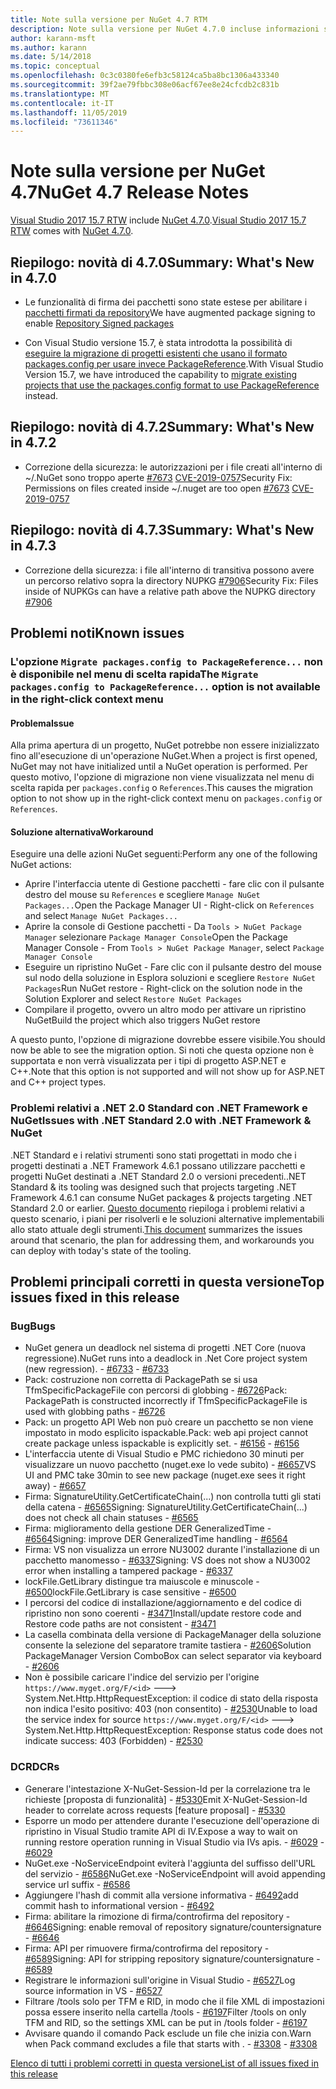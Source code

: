```yaml
---
title: Note sulla versione per NuGet 4.7 RTM
description: Note sulla versione per NuGet 4.7.0 incluse informazioni su problemi noti, correzioni di bug e DCR.
author: karann-msft
ms.author: karann
ms.date: 5/14/2018
ms.topic: conceptual
ms.openlocfilehash: 0c3c0380fe6efb3c58124ca5ba8bc1306a433340
ms.sourcegitcommit: 39f2ae79fbbc308e06acf67ee8e24cfcdb2c831b
ms.translationtype: MT
ms.contentlocale: it-IT
ms.lasthandoff: 11/05/2019
ms.locfileid: "73611346"
---
```

# <a name="nuget-47-release-notes"></a><span data-ttu-id="d054b-103">Note sulla versione per NuGet 4.7</span><span class="sxs-lookup"><span data-stu-id="d054b-103">NuGet 4.7 Release Notes</span></span>

<span data-ttu-id="d054b-104">[Visual Studio 2017 15.7 RTW](https://www.visualstudio.com/news/releasenotes/vs2017-relnotes) include [NuGet 4.7.0](https://dist.nuget.org/win-x86-commandline/v4.7.0/nuget.exe).</span><span class="sxs-lookup"><span data-stu-id="d054b-104">[Visual Studio 2017 15.7 RTW](https://www.visualstudio.com/news/releasenotes/vs2017-relnotes) comes with [NuGet 4.7.0](https://dist.nuget.org/win-x86-commandline/v4.7.0/nuget.exe).</span></span>

## <a name="summary-whats-new-in-470"></a><span data-ttu-id="d054b-105">Riepilogo: novità di 4.7.0</span><span class="sxs-lookup"><span data-stu-id="d054b-105">Summary: What's New in 4.7.0</span></span>

* <span data-ttu-id="d054b-106">Le funzionalità di firma dei pacchetti sono state estese per abilitare i [pacchetti firmati da repository](https://github.com/NuGet/Home/wiki/Repository-Signatures)</span><span class="sxs-lookup"><span data-stu-id="d054b-106">We have augmented package signing to enable [Repository Signed packages](https://github.com/NuGet/Home/wiki/Repository-Signatures)</span></span>

* <span data-ttu-id="d054b-107">Con Visual Studio versione 15.7, è stata introdotta la possibilità di [eseguire la migrazione di progetti esistenti che usano il formato packages.config per usare invece PackageReference](https://docs.microsoft.com/nuget/consume-packages/migrate-packages-config-to-package-reference).</span><span class="sxs-lookup"><span data-stu-id="d054b-107">With Visual Studio Version 15.7, we have introduced the capability to [migrate existing projects that use the packages.config format to use PackageReference](https://docs.microsoft.com/nuget/consume-packages/migrate-packages-config-to-package-reference) instead.</span></span>

## <a name="summary-whats-new-in-472"></a><span data-ttu-id="d054b-108">Riepilogo: novità di 4.7.2</span><span class="sxs-lookup"><span data-stu-id="d054b-108">Summary: What's New in 4.7.2</span></span>

* <span data-ttu-id="d054b-109">Correzione della sicurezza: le autorizzazioni per i file creati all'interno di ~/.NuGet sono troppo aperte [#7673](https://github.com/NuGet/Home/issues/7673) [CVE-2019-0757](https://portal.msrc.microsoft.com/en-us/security-guidance/advisory/CVE-2019-0757)</span><span class="sxs-lookup"><span data-stu-id="d054b-109">Security Fix: Permissions on files created inside ~/.nuget are too open [#7673](https://github.com/NuGet/Home/issues/7673) [CVE-2019-0757](https://portal.msrc.microsoft.com/en-us/security-guidance/advisory/CVE-2019-0757)</span></span>

## <a name="summary-whats-new-in-473"></a><span data-ttu-id="d054b-110">Riepilogo: novità di 4.7.3</span><span class="sxs-lookup"><span data-stu-id="d054b-110">Summary: What's New in 4.7.3</span></span>

* <span data-ttu-id="d054b-111">Correzione della sicurezza: i file all'interno di transitiva possono avere un percorso relativo sopra la directory NUPKG [#7906](https://github.com/NuGet/Home/issues/7906)</span><span class="sxs-lookup"><span data-stu-id="d054b-111">Security Fix: Files inside of NUPKGs can have a relative path above the NUPKG directory [#7906](https://github.com/NuGet/Home/issues/7906)</span></span>

## <a name="known-issues"></a><span data-ttu-id="d054b-112">Problemi noti</span><span class="sxs-lookup"><span data-stu-id="d054b-112">Known issues</span></span>

### <a name="the-migrate-packagesconfig-to-packagereference-option-is-not-available-in-the-right-click-context-menu"></a><span data-ttu-id="d054b-113">L'opzione `Migrate packages.config to PackageReference...` non è disponibile nel menu di scelta rapida</span><span class="sxs-lookup"><span data-stu-id="d054b-113">The `Migrate packages.config to PackageReference...` option is not available in the right-click context menu</span></span>

#### <a name="issue"></a><span data-ttu-id="d054b-114">Problema</span><span class="sxs-lookup"><span data-stu-id="d054b-114">Issue</span></span>

<span data-ttu-id="d054b-115">Alla prima apertura di un progetto, NuGet potrebbe non essere inizializzato fino all'esecuzione di un'operazione NuGet.</span><span class="sxs-lookup"><span data-stu-id="d054b-115">When a project is first opened, NuGet may not have initialized until a NuGet operation is performed.</span></span> <span data-ttu-id="d054b-116">Per questo motivo, l'opzione di migrazione non viene visualizzata nel menu di scelta rapida per `packages.config` o `References`.</span><span class="sxs-lookup"><span data-stu-id="d054b-116">This causes the migration option to not show up in the right-click context menu on `packages.config` or `References`.</span></span>

#### <a name="workaround"></a><span data-ttu-id="d054b-117">Soluzione alternativa</span><span class="sxs-lookup"><span data-stu-id="d054b-117">Workaround</span></span>

<span data-ttu-id="d054b-118">Eseguire una delle azioni NuGet seguenti:</span><span class="sxs-lookup"><span data-stu-id="d054b-118">Perform any one of the following NuGet actions:</span></span>
* <span data-ttu-id="d054b-119">Aprire l'interfaccia utente di Gestione pacchetti - fare clic con il pulsante destro del mouse su `References` e scegliere `Manage NuGet Packages...`</span><span class="sxs-lookup"><span data-stu-id="d054b-119">Open the Package Manager UI - Right-click on `References` and select `Manage NuGet Packages...`</span></span>
* <span data-ttu-id="d054b-120">Aprire la console di Gestione pacchetti - Da `Tools > NuGet Package Manager` selezionare `Package Manager Console`</span><span class="sxs-lookup"><span data-stu-id="d054b-120">Open the Package Manager Console - From `Tools > NuGet Package Manager`, select `Package Manager Console`</span></span>
* <span data-ttu-id="d054b-121">Eseguire un ripristino NuGet - Fare clic con il pulsante destro del mouse sul nodo della soluzione in Esplora soluzioni e scegliere `Restore NuGet Packages`</span><span class="sxs-lookup"><span data-stu-id="d054b-121">Run NuGet restore - Right-click on the solution node in the Solution Explorer and select `Restore NuGet Packages`</span></span>
* <span data-ttu-id="d054b-122">Compilare il progetto, ovvero un altro modo per attivare un ripristino NuGet</span><span class="sxs-lookup"><span data-stu-id="d054b-122">Build the project which also triggers NuGet restore</span></span>

<span data-ttu-id="d054b-123">A questo punto, l'opzione di migrazione dovrebbe essere visibile.</span><span class="sxs-lookup"><span data-stu-id="d054b-123">You should now be able to see the migration option.</span></span> <span data-ttu-id="d054b-124">Si noti che questa opzione non è supportata e non verrà visualizzata per i tipi di progetto ASP.NET e C++.</span><span class="sxs-lookup"><span data-stu-id="d054b-124">Note that this option is not supported and will not show up for ASP.NET and C++ project types.</span></span>

### <a name="issues-with-net-standard-20-with-net-framework--nuget"></a><span data-ttu-id="d054b-125">Problemi relativi a .NET 2.0 Standard con .NET Framework e NuGet</span><span class="sxs-lookup"><span data-stu-id="d054b-125">Issues with .NET Standard 2.0 with .NET Framework & NuGet</span></span>

<span data-ttu-id="d054b-126">.NET Standard e i relativi strumenti sono stati progettati in modo che i progetti destinati a .NET Framework 4.6.1 possano utilizzare pacchetti e progetti NuGet destinati a .NET Standard 2.0 o versioni precedenti.</span><span class="sxs-lookup"><span data-stu-id="d054b-126">.NET Standard & its tooling was designed such that projects targeting .NET Framework 4.6.1 can consume NuGet packages & projects targeting .NET Standard 2.0 or earlier.</span></span> <span data-ttu-id="d054b-127">[Questo documento](https://github.com/dotnet/standard/issues/481) riepiloga i problemi relativi a questo scenario, i piani per risolverli e le soluzioni alternative implementabili allo stato attuale degli strumenti.</span><span class="sxs-lookup"><span data-stu-id="d054b-127">[This document](https://github.com/dotnet/standard/issues/481) summarizes the issues around that scenario, the plan for addressing them, and workarounds you can deploy with today's state of the tooling.</span></span>

## <a name="top-issues-fixed-in-this-release"></a><span data-ttu-id="d054b-128">Problemi principali corretti in questa versione</span><span class="sxs-lookup"><span data-stu-id="d054b-128">Top issues fixed in this release</span></span>

### <a name="bugs"></a><span data-ttu-id="d054b-129">Bug</span><span class="sxs-lookup"><span data-stu-id="d054b-129">Bugs</span></span>

* <span data-ttu-id="d054b-130">NuGet genera un deadlock nel sistema di progetti .NET Core (nuova regressione).</span><span class="sxs-lookup"><span data-stu-id="d054b-130">NuGet runs into a deadlock in .Net Core project system (new regression).</span></span><span data-ttu-id="d054b-131"> - [#6733](https://github.com/NuGet/Home/issues/6733)</span><span class="sxs-lookup"><span data-stu-id="d054b-131"> - [#6733](https://github.com/NuGet/Home/issues/6733)</span></span>
* <span data-ttu-id="d054b-132">Pack: costruzione non corretta di PackagePath se si usa TfmSpecificPackageFile con percorsi di globbing - [#6726](https://github.com/NuGet/Home/issues/6726)</span><span class="sxs-lookup"><span data-stu-id="d054b-132">Pack: PackagePath is constructed incorrectly if TfmSpecificPackageFile is used with globbing paths - [#6726](https://github.com/NuGet/Home/issues/6726)</span></span>
* <span data-ttu-id="d054b-133">Pack: un progetto API Web non può creare un pacchetto se non viene impostato in modo esplicito ispackable.</span><span class="sxs-lookup"><span data-stu-id="d054b-133">Pack: web api project cannot create package unless ispackable is explicitly set.</span></span><span data-ttu-id="d054b-134"> - [#6156](https://github.com/NuGet/Home/issues/6156)</span><span class="sxs-lookup"><span data-stu-id="d054b-134"> - [#6156](https://github.com/NuGet/Home/issues/6156)</span></span>
* <span data-ttu-id="d054b-135">L'interfaccia utente di Visual Studio e PMC richiedono 30 minuti per visualizzare un nuovo pacchetto (nuget.exe lo vede subito) - [#6657](https://github.com/NuGet/Home/issues/6657)</span><span class="sxs-lookup"><span data-stu-id="d054b-135">VS UI and PMC take 30min to see new package (nuget.exe sees it right away) - [#6657](https://github.com/NuGet/Home/issues/6657)</span></span>
* <span data-ttu-id="d054b-136">Firma:  SignatureUtility.GetCertificateChain(...) non controlla tutti gli stati della catena - [#6565](https://github.com/NuGet/Home/issues/6565)</span><span class="sxs-lookup"><span data-stu-id="d054b-136">Signing:  SignatureUtility.GetCertificateChain(...) does not check all chain statuses - [#6565](https://github.com/NuGet/Home/issues/6565)</span></span>
* <span data-ttu-id="d054b-137">Firma: miglioramento della gestione DER GeneralizedTime - [#6564](https://github.com/NuGet/Home/issues/6564)</span><span class="sxs-lookup"><span data-stu-id="d054b-137">Signing:  improve DER GeneralizedTime handling - [#6564](https://github.com/NuGet/Home/issues/6564)</span></span>
* <span data-ttu-id="d054b-138">Firma: VS non visualizza un errore NU3002 durante l'installazione di un pacchetto manomesso - [#6337](https://github.com/NuGet/Home/issues/6337)</span><span class="sxs-lookup"><span data-stu-id="d054b-138">Signing: VS does not show a NU3002 error when installing a tampered package - [#6337](https://github.com/NuGet/Home/issues/6337)</span></span>
* <span data-ttu-id="d054b-139">lockFile.GetLibrary distingue tra maiuscole e minuscole - [#6500](https://github.com/NuGet/Home/issues/6500)</span><span class="sxs-lookup"><span data-stu-id="d054b-139">lockFile.GetLibrary is case sensitive - [#6500](https://github.com/NuGet/Home/issues/6500)</span></span>
* <span data-ttu-id="d054b-140">I percorsi del codice di installazione/aggiornamento e del codice di ripristino non sono coerenti - [#3471](https://github.com/NuGet/Home/issues/3471)</span><span class="sxs-lookup"><span data-stu-id="d054b-140">Install/update restore code and Restore code paths are not consistent - [#3471](https://github.com/NuGet/Home/issues/3471)</span></span>
* <span data-ttu-id="d054b-141">La casella combinata della versione di PackageManager della soluzione consente la selezione del separatore tramite tastiera - [#2606](https://github.com/NuGet/Home/issues/2606)</span><span class="sxs-lookup"><span data-stu-id="d054b-141">Solution PackageManager Version ComboBox can select separator via keyboard - [#2606](https://github.com/NuGet/Home/issues/2606)</span></span>
* <span data-ttu-id="d054b-142">Non è possibile caricare l'indice del servizio per l'origine `https://www.myget.org/F/<id>` ---> System.Net.Http.HttpRequestException: il codice di stato della risposta non indica l'esito positivo: 403 (non consentito) - [#2530](https://github.com/NuGet/Home/issues/2530)</span><span class="sxs-lookup"><span data-stu-id="d054b-142">Unable to load the service index for source `https://www.myget.org/F/<id>` ---> System.Net.Http.HttpRequestException: Response status code does not indicate success: 403 (Forbidden) - [#2530](https://github.com/NuGet/Home/issues/2530)</span></span>

### <a name="dcrs"></a><span data-ttu-id="d054b-143">DCR</span><span class="sxs-lookup"><span data-stu-id="d054b-143">DCRs</span></span>

* <span data-ttu-id="d054b-144">Generare l'intestazione X-NuGet-Session-Id per la correlazione tra le richieste [proposta di funzionalità] - [#5330](https://github.com/NuGet/Home/issues/5330)</span><span class="sxs-lookup"><span data-stu-id="d054b-144">Emit X-NuGet-Session-Id header to correlate across requests [feature proposal] - [#5330](https://github.com/NuGet/Home/issues/5330)</span></span>
* <span data-ttu-id="d054b-145">Esporre un modo per attendere durante l'esecuzione dell'operazione di ripristino in Visual Studio tramite API di IV.</span><span class="sxs-lookup"><span data-stu-id="d054b-145">Expose a way to wait on running restore operation running in Visual Studio via IVs apis.</span></span><span data-ttu-id="d054b-146"> - [#6029](https://github.com/NuGet/Home/issues/6029)</span><span class="sxs-lookup"><span data-stu-id="d054b-146"> - [#6029](https://github.com/NuGet/Home/issues/6029)</span></span>
* <span data-ttu-id="d054b-147">NuGet.exe -NoServiceEndpoint eviterà l'aggiunta del suffisso dell'URL del servizio - [#6586](https://github.com/NuGet/Home/issues/6586)</span><span class="sxs-lookup"><span data-stu-id="d054b-147">NuGet.exe -NoServiceEndpoint will avoid appending service url suffix - [#6586](https://github.com/NuGet/Home/issues/6586)</span></span>
* <span data-ttu-id="d054b-148">Aggiungere l'hash di commit alla versione informativa - [#6492](https://github.com/NuGet/Home/issues/6492)</span><span class="sxs-lookup"><span data-stu-id="d054b-148">add commit hash to informational version - [#6492](https://github.com/NuGet/Home/issues/6492)</span></span>
* <span data-ttu-id="d054b-149">Firma: abilitare la rimozione di firma/controfirma del repository - [#6646](https://github.com/NuGet/Home/issues/6646)</span><span class="sxs-lookup"><span data-stu-id="d054b-149">Signing:  enable removal of repository signature/countersignature - [#6646](https://github.com/NuGet/Home/issues/6646)</span></span>
* <span data-ttu-id="d054b-150">Firma: API per rimuovere firma/controfirma del repository - [#6589](https://github.com/NuGet/Home/issues/6589)</span><span class="sxs-lookup"><span data-stu-id="d054b-150">Signing:  API for stripping repository signature/countersignature - [#6589](https://github.com/NuGet/Home/issues/6589)</span></span>
* <span data-ttu-id="d054b-151">Registrare le informazioni sull'origine in Visual Studio - [#6527](https://github.com/NuGet/Home/issues/6527)</span><span class="sxs-lookup"><span data-stu-id="d054b-151">Log source information in VS - [#6527](https://github.com/NuGet/Home/issues/6527)</span></span>
* <span data-ttu-id="d054b-152">Filtrare /tools solo per TFM e RID, in modo che il file XML di impostazioni possa essere inserito nella cartella /tools - [#6197](https://github.com/NuGet/Home/issues/6197)</span><span class="sxs-lookup"><span data-stu-id="d054b-152">Filter /tools on only TFM and RID, so the settings XML can be put in /tools folder - [#6197](https://github.com/NuGet/Home/issues/6197)</span></span>
* <span data-ttu-id="d054b-153">Avvisare quando il comando Pack esclude un file che inizia con.</span><span class="sxs-lookup"><span data-stu-id="d054b-153">Warn when Pack command excludes a file that starts with .</span></span><span data-ttu-id="d054b-154">  - [#3308](https://github.com/NuGet/Home/issues/3308)</span><span class="sxs-lookup"><span data-stu-id="d054b-154">  - [#3308](https://github.com/NuGet/Home/issues/3308)</span></span>

[<span data-ttu-id="d054b-155">Elenco di tutti i problemi corretti in questa versione</span><span class="sxs-lookup"><span data-stu-id="d054b-155">List of all issues fixed in this release</span></span>](https://github.com/NuGet/Home/issues?q=is%3Aissue+is%3Aclosed+milestone%3A%224.7")
